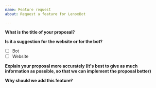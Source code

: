 ```yaml
---
name: Feature request
about: Request a feature for LenoxBot

---
```

**What is the title of your proposal?**


**Is it a suggestion for the website or for the bot?**
- [ ] Bot
- [ ] Website

**Explain your proposal more accurately (It's best to give as much information as possible, so that we can implement the proposal better)**


**Why should we add this feature?**

 